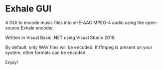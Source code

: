 # Exhale GUI
A GUI to encode music files into xHE-AAC MPEG-4 audio using the open-source Exhale encoder.

Written in Visual Basic .NET using Visual Studio 2019.

By default, only WAV files will be encoded. If ffmpeg is present on your system, other formats can be encoded.

Enjoy!
